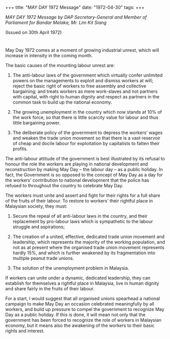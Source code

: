 +++ 
title: "MAY DAY 1972 Message"
date: "1972-04-30"
tags:
+++

_MAY DAY 1972 Message by DAP Secretary-General and Member of Parliament for Bandar Melaka, Mr. Lim Kit Siang_

(Issued on 30th April 1972)
# 
May Day 1972 comes at a moment of growing industrial unrest, which will increase in intensity in the coming month.

The basic causes of the mounting labour unrest are:</u>

1. The anti-labour laws of the government which virtually confer unlimited powers on the managements to exploit and dismiss workers at will; reject the basic right of workers to free assembly and collective bargaining; and treats workers as mere work-slaves and not partners with capital, with right to human dignity and respect as partners in the common task to build up the national economy.

2. The growing unemployment in the country which now stands at 10% of the work force, so that there is little scarcity value for labour and thus little bargaining power.

3. The deliberate policy of the government to depress the workers’ wages and weaken the trade union movement so that there is a vast reservoir of cheap and docile labour for exploitation by capitalists to fatten their profits.

The anti-labour attitude of the government is best illustrated by its refusal to honour the role the workers are playing in national development and reconstruction by making May Day – the labour day – as a public holiday. In fact, the Government is so opposed to the concept of May Day as a day for the workers’ contribution to national development that the police has refused to throughout the country to celebrate May Day.

The workers must unite and assert and fight for their rights for a full share of the fruits of their labour. To restore to workers’ their rightful place in Malaysian society, they must:

1. Secure the repeal of all anti-labour laws in the country, and their replacement by pro-labour laws which is sympathetic to the labour struggle and aspirations;

2. The creation of a united, effective, dedicated trade union movement and leadership, which represents the majority of the working population, and not as at present where the organised trade union movement represents hardly 15%, and which is further weakened by its fragmentation into multiple peanut trade unions.

3. The solution of the unemployment problem in Malaysia.

If workers can unite under a dynamic, dedicated leadership, they can establish for themselves a rightful place in Malaysia, live in human dignity and share fairly in the fruits of their labour.

For a start, I would suggest that all organised unions spearhead a national campaign to make May Day an occasion celebrated meaningfully by all workers, and build up pressure to compel the government to recognize May Day as a public holiday. If this is done, it will mean not only that the government has been forced to recognize the role of workers in Malaysian economy, but it means also the awakening of the workers to their basic rights and interest.
 
